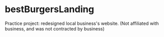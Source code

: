 # bestBurgersLanding
Practice project: redesigned local business's website. (Not affiliated with business, and was not contracted by business) 
